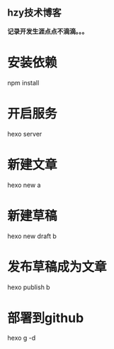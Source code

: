 ## hzy技术博客
        
**记录开发生涯点点不滴滴。。。**
      
# 安装依赖
npm install
# 开启服务
hexo server
# 新建文章
hexo new a
# 新建草稿
hexo new draft b
# 发布草稿成为文章
hexo publish b
# 部署到github
hexo g -d


